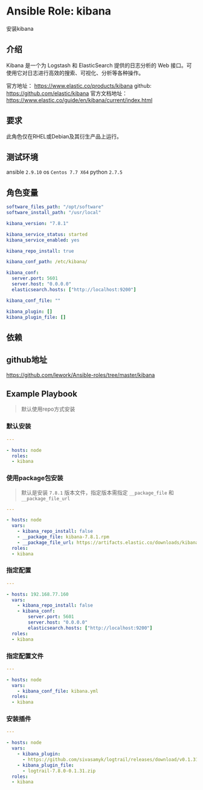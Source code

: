 # Ansible Role: kibana

安装kibana

## 介绍
Kibana 是一个为 Logstash 和 ElasticSearch 提供的日志分析的 Web 接口。可使用它对日志进行高效的搜索、可视化、分析等各种操作。

官方地址： https://www.elastic.co/products/kibana
github: https://github.com/elastic/kibana
官方文档地址：https://www.elastic.co/guide/en/kibana/current/index.html

## 要求

此角色仅在RHEL或Debian及其衍生产品上运行。

## 测试环境

ansible `2.9.10`
os `Centos 7.7 X64`
python `2.7.5`

## 角色变量
```yaml
software_files_path: "/opt/software"
software_install_path: "/usr/local"

kibana_version: "7.8.1"

kibana_service_status: started
kibana_service_enabled: yes

kibana_repo_install: true

kibana_conf_path: /etc/kibana/

kibana_conf:
  server.port: 5601
  server.host: "0.0.0.0"
  elasticsearch.hosts: ["http://localhost:9200"]

kibana_conf_file: ""

kibana_plugin: []
kibana_plugin_file: []
```

## 依赖


## github地址
https://github.com/lework/Ansible-roles/tree/master/kibana

## Example Playbook

> 默认使用repo方式安装

### 默认安装

```yaml
---

- hosts: node
  roles:
  - kibana
```

### 使用package包安装

> 默认是安装 `7.8.1` 版本文件，指定版本需指定 `__package_file` 和 `__package_file_url`
```yaml
---

- hosts: node
  vars:
    - kibana_repo_install: false
    - __package_file: kibana-7.8.1.rpm
    - __package_file_url: https://artifacts.elastic.co/downloads/kibana/kibana-7.8.1.rpm
  roles:
  - kibana
```

### 指定配置

```yaml
---

- hosts: 192.168.77.160
  vars:
    - kibana_repo_install: false
    - kibana_conf:
        server.port: 5601
        server.host: "0.0.0.0"
        elasticsearch.hosts: ["http://localhost:9200"]
  roles:
  - kibana
```

### 指定配置文件

```yaml
---

- hosts: node
  vars:
    - kibana_conf_file: kibana.yml
  roles:
  - kibana
```

### 安装插件

```yaml
---

- hosts: node
  vars:
    - kibana_plugin:
      - https://github.com/sivasamyk/logtrail/releases/download/v0.1.31/logtrail-7.8.0-0.1.31.zip
    - kibana_plugin_file:
      - logtrail-7.8.0-0.1.31.zip
  roles:
  - kibana
```
